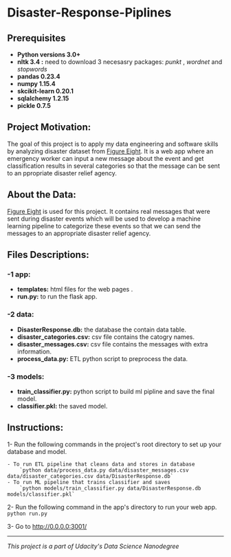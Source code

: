 # Disaster-Response-Piplines

## Prerequisites
- **Python versions 3.0+**
- **nltk 3.4 :** need to download 3 necesasry packages: *punkt* , *wordnet* and *stopwords*
- **pandas 0.23.4**
- **numpy 1.15.4**
- **skcikit-learn 0.20.1**
- **sqlalchemy 1.2.15**
- **pickle 0.7.5**

## Project Motivation:
The goal of this project is to apply my data engineering and software skills by analyzing disaster dataset from [Figure Eight](https://www.figure-eight.com/). It is a web app where an emergency worker can input a new message about the event and get classification results in several categories so that the message can be sent to an ppropriate disaster relief agency.
 ## About the Data:
[Figure Eight](https://www.figure-eight.com/) is used for this project. It contains real messages that were sent during disaster events which will be used to develop a machine learning pipeline to categorize these events so that we can send the messages to an appropriate disaster relief agency.
 
 ## Files Descriptions:
 ### -1 **app:** 
 - **templates:** html files for the web pages . 
 - **run.py:** to run the flask app. 
 
 ### -2 **data:**
 - **DisasterResponse.db:** the database the contain data table.
 - **disaster_categories.csv:** csv file contains the catogry names. 
 - **disaster_messages.csv:** csv file contains the messages with extra information. 
 - **process_data.py:** ETL python script to preprocess the data.
 
 ### -3 **models:**
 - **train_classifier.py:** python script to build ml pipline and save the final model. 
  - **classifier.pkl:** the saved model.
 
 ## Instructions:
1- Run the following commands in the project's root directory to set up your database and model.

    - To run ETL pipeline that cleans data and stores in database
        `python data/process_data.py data/disaster_messages.csv data/disaster_categories.csv data/DisasterResponse.db`
    - To run ML pipeline that trains classifier and saves
        `python models/train_classifier.py data/DisasterResponse.db models/classifier.pkl`

2- Run the following command in the app's directory to run your web app.
    `python run.py`

3- Go to http://0.0.0.0:3001/

-----------------------------------------------------------------------------------------------------------------
 *This project is a part of Udacity's Data Science Nanodegree*
 

